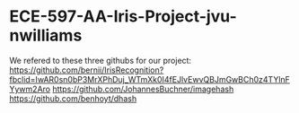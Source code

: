 # ECE-597-AA-Iris-Project-jvu-nwilliams

We refered to these three githubs for our project:
https://github.com/bernii/IrisRecognition?fbclid=IwAR0sn0bP3MrXPhDuj_WTmXk0I4fEJlvEwvQBJmGwBCh0z4TYlnFYywm2Aro
https://github.com/JohannesBuchner/imagehash
https://github.com/benhoyt/dhash
